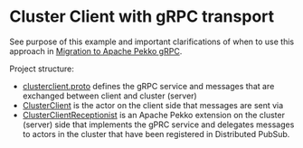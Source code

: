 # Cluster Client with gRPC transport
	
See purpose of this example and important clarifications of when to use this approach in
[Migration to Apache Pekko gRPC](https://pekko.apache.org/docs/pekko/current/cluster-client.html#migration-to-apache-pekko-grpc).

Project structure:

* [clusterclient.proto](src/main/protobuf/clusterclient.proto) defines the gRPC service and messages
  that are exchanged between client and cluster (server)
* [ClusterClient](src/main/java/sample/cluster/client/grpc/ClusterClient.java) is the actor on the client
  side that messages are sent via
* [ClusterClientReceptionist](src/main/java/sample/cluster/client/grpc/ClusterClientReceptionist.java)
  is an Apache Pekko extension on the cluster (server) side that implements the gPRC service and delegates
  messages to actors in the cluster that have been registered in Distributed PubSub. 
